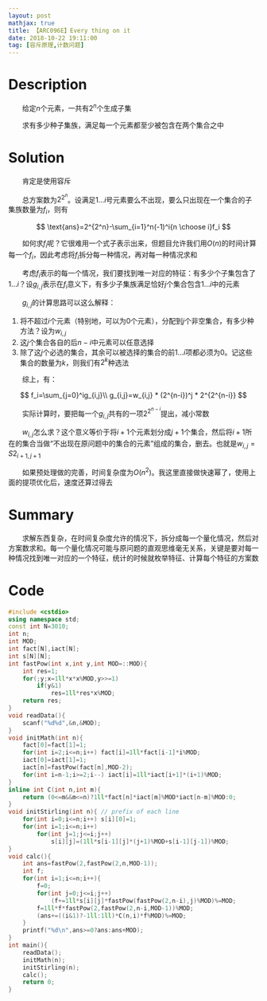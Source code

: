 ```yaml
---
layout: post
mathjax: true
title: 【ARC096E】Every thing on it
date: 2018-10-22 19:11:00
tag: [容斥原理,计数问题]
---
```

# Description

 　　给定$n$个元素，一共有$2^n$个生成子集

　　求有多少种子集族，满足每一个元素都至少被包含在两个集合之中


<!-- more -->
# Solution

　　肯定是使用容斥

　　总方案数为$2^{2^n}$。设满足$1\dots i$号元素要么不出现，要么只出现在一个集合的子集族数量为$f_i$，则有

$$
\text{ans}=2^{2^n}-\sum_{i=1}^n(-1)^i{n \choose i}f_i
$$

　　如何求$f_i$呢？它很难用一个式子表示出来，但题目允许我们用$O(n)$的时间计算每一个$f_i$，因此考虑将$f_i$拆分每一种情况，再对每一种情况求和

　　考虑$f_i$表示的每一个情况，我们要找到唯一对应的特征：有多少个子集包含了$1\dots i$？设$g_{i,j}$表示在$f_i$意义下，有多少子集族满足恰好$j$个集合包含$1\dots i$中的元素

　　$g_{i,j}$的计算思路可以这么解释：

1. 将不超过$i$个元素（特别地，可以为0个元素），分配到$j$个非空集合，有多少种方法？设为$w_{i,j}$
2. 这$j$个集合各自的后$n-i$中元素可以任意选择
3. 除了这$j$个必选的集合，其余可以被选择的集合的前$1\dots i$项都必须为0。记这些集合的数量为$k$，则我们有$2^k$种选法

　　综上，有：

$$
f_i=\sum_{j=0}^ig_{i,j}\\
g_{i,j}=w_{i,j} * (2^{n-i})^j * 2^{2^{n-i}}
$$

　　实际计算时，要把每一个$g_{i,j}$共有的一项$2^{2^{n-i}}$提出，减小常数

　　$w_{i,j}$怎么求？这个意义等价于将$i+1$个元素划分成$j+1$个集合，然后将$i+1$所在的集合当做“不出现在原问题中的集合的元素”组成的集合，删去。也就是$w_{i,j}=S2_{i+1,j+1}$

　　如果预处理做的完善，时间复杂度为$O(n^2)$。我这里直接做快速幂了，使用上面的提项优化后，速度还算过得去



# Summary

　　求解东西复杂，在时间复杂度允许的情况下，拆分成每一个量化情况，然后对方案数求和。每一个量化情况可能与原问题的直观思维毫无关系，关键是要对每一种情况找到唯一对应的一个特征，统计的时候就枚举特征、计算每个特征的方案数



# Code

```c++
#include <cstdio>
using namespace std;
const int N=3010;
int n;
int MOD;
int fact[N],iact[N];
int s[N][N];
int fastPow(int x,int y,int MOD=::MOD){
	int res=1;
	for(;y;x=1ll*x*x%MOD,y>>=1)
		if(y&1)
			res=1ll*res*x%MOD;
	return res;
}
void readData(){
	scanf("%d%d",&n,&MOD);
}
void initMath(int n){
	fact[0]=fact[1]=1;
	for(int i=2;i<=n;i++) fact[i]=1ll*fact[i-1]*i%MOD;
	iact[0]=iact[1]=1;
	iact[n]=fastPow(fact[n],MOD-2);
	for(int i=n-1;i>=2;i--) iact[i]=1ll*iact[i+1]*(i+1)%MOD;
}
inline int C(int n,int m){
	return (0<=m&&m<=n)?1ll*fact[n]*iact[m]%MOD*iact[n-m]%MOD:0;
}
void initStirling(int n){ // prefix of each line
	for(int i=0;i<=n;i++) s[i][0]=1;
	for(int i=1;i<=n;i++)
		for(int j=1;j<=i;j++)
			s[i][j]=(1ll*s[i-1][j]*(j+1)%MOD+s[i-1][j-1])%MOD;
}
void calc(){
	int ans=fastPow(2,fastPow(2,n,MOD-1));
	int f;
	for(int i=1;i<=n;i++){
		f=0;
		for(int j=0;j<=i;j++)
			(f+=1ll*s[i][j]*fastPow(fastPow(2,n-i),j)%MOD)%=MOD;
		f=1ll*f*fastPow(2,fastPow(2,n-i,MOD-1))%MOD;
		(ans+=((i&1)?-1ll:1ll)*C(n,i)*f%MOD)%=MOD;
	}
	printf("%d\n",ans>=0?ans:ans+MOD);
}
int main(){
	readData();
	initMath(n);
	initStirling(n);
	calc();
	return 0;
}
```

 